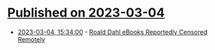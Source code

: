 # [Published on 2023-03-04](index.md)

* [2023-03-04, 15:34:00](https://yro.slashdot.org/story/23/03/04/0521244/roald-dahl-ebooks-reportedly-censored-remotely?utm_source=rss1.0mainlinkanon&utm_medium=feed) - [Roald Dahl eBooks Reportedly Censored Remotely](https://yro.slashdot.org/story/23/03/04/0521244/roald-dahl-ebooks-reportedly-censored-remotely?utm_source=rss1.0mainlinkanon&utm_medium=feed)
